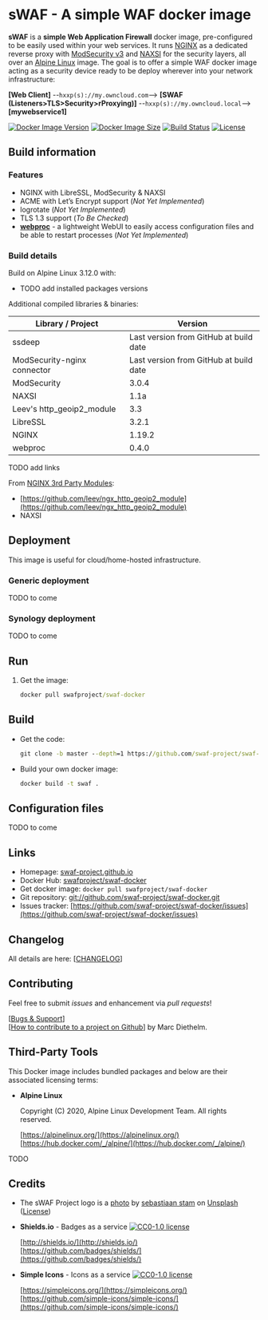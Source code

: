# sWAF - A simple WAF docker image

**sWAF** is a **simple Web Application Firewall** docker image, pre-configured to be easily used within your web services. It runs [NGINX](https://www.nginx.com/) as a dedicated reverse proxy with [ModSecurity v3](https://github.com/SpiderLabs/ModSecurity/tree/v3/master) and [NAXSI](https://github.com/nbs-system/naxsi) for the security layers, all over an [Alpine Linux](https://www.alpinelinux.org/) image. The goal is to offer a simple WAF docker image acting as a security device ready to be deploy wherever into your network infrastructure:

**[Web Client]** --`hxxp(s)://my.owncloud.com`--> **[SWAF (Listeners>TLS>Security>rProxying)]** --`hxxp(s)://my.owncloud.local`--> **[mywebservice1]**

[![Docker Image Version](https://img.shields.io/docker/v/swafproject/swaf-docker?sort=semver&logo=docker)](https://hub.docker.com/repository/docker/swafproject/swaf-docker)
[![Docker Image Size](https://img.shields.io/docker/image-size/swafproject/swaf-docker?sort=semver&logo=docker)](https://hub.docker.com/repository/docker/swafproject/swaf-docker)
[![Build Status](https://img.shields.io/travis/swafproject/swaf-docker/master.svg?logo=travis&label=master)](https://travis-ci.org/swaf-project/swaf-docker)
[![License](https://img.shields.io/github/license/swaf-project/swaf-docker?color=blue)](https://raw.githubusercontent.com/swaf-project/swaf-docker/master/LICENSE)

## Build information

### Features

* NGINX with LibreSSL, ModSecurity & NAXSI
* ACME with Let’s Encrypt support (_Not Yet Implemented_)
* logrotate (_Not Yet Implemented_)
* TLS 1.3 support (_To Be Checked_)
* [**webproc**](https://github.com/jpillora/webproc/) - a lightweight WebUI to easily access configuration files and be able to restart processes (_Not Yet Implemented_)

### Build details

Build on Alpine Linux 3.12.0 with:

* TODO add installed packages versions

Additional compiled libraries & binaries:

|Library / Project|Version|
|--|--|
|ssdeep|Last version from GitHub at build date|
|ModSecurity-nginx connector|Last version from GitHub at build date|
|ModSecurity|3.0.4|
|NAXSI|1.1a|
|Leev's http_geoip2_module|3.3|
|LibreSSL|3.2.1|
|NGINX|1.19.2|
|webproc|0.4.0|

TODO add links

From [NGINX 3rd Party Modules](https://www.nginx.com/resources/wiki/modules/):

* [https://github.com/leev/ngx_http_geoip2_module](https://github.com/leev/ngx_http_geoip2_module)
* NAXSI

## Deployment

This image is useful for cloud/home-hosted infrastructure.

### Generic deployment

TODO to come

### Synology deployment

TODO to come

## Run

1. Get the image:

    ```cmd
    docker pull swafproject/swaf-docker
    ```

## Build

* Get the code:

    ```cmd
    git clone -b master --depth=1 https://github.com/swaf-project/swaf-docker
    ```

* Build your own docker image:

    ```cmd
    docker build -t swaf .
    ```

## Configuration files

TODO to come

## Links

* Homepage: [swaf-project.github.io](https://swaf-project.github.io/)
* Docker Hub: [swafproject/swaf-docker](https://hub.docker.com/swafproject/swaf-docker)
* Get docker image: `docker pull swafproject/swaf-docker`
* Git repository: [git://github.com/swaf-project/swaf-docker.git](git://github.com/swaf-project/swaf-docker.git)
* Issues tracker: [https://github.com/swaf-project/swaf-docker/issues](https://github.com/swaf-project/swaf-docker/issues)

## Changelog

All details are here: [[CHANGELOG](CHANGELOG.md)]

## Contributing

Feel free to submit *issues* and enhancement via *pull requests*!

[[Bugs & Support](https://github.com/styx0x6/swaf/issues)]  
[[How to contribute to a project on Github](https://gist.github.com/MarcDiethelm/7303312)] by Marc Diethelm.

## Third-Party Tools

This Docker image includes bundled packages and below are their associated licensing terms:

* **Alpine Linux**

    Copyright (C) 2020, Alpine Linux Development Team. All rights reserved.

    [https://alpinelinux.org/](https://alpinelinux.org/)
    [https://hub.docker.com/_/alpine/](https://hub.docker.com/_/alpine/)

TODO

## Credits

* The sWAF Project logo is a [photo](https://unsplash.com/photos/Yre4PGYWCNE) by [sebastiaan stam](https://unsplash.com/@sebastiaanstam) on [Unsplash](https://unsplash.com/) ([License](https://unsplash.com/license))

* **Shields.io** - Badges as a service [![CC0-1.0 license](http://i.creativecommons.org/p/zero/1.0/88x15.png)](https://raw.githubusercontent.com/badges/shields/master/LICENSE)

    [http://shields.io/](http://shields.io/)  
    [https://github.com/badges/shields/](https://github.com/badges/shields/)

* **Simple Icons** - Icons as a service [![CC0-1.0 license](http://i.creativecommons.org/p/zero/1.0/88x15.png)](https://raw.githubusercontent.com/simple-icons/simple-icons/master/LICENSE.md)

    [https://simpleicons.org/](https://simpleicons.org/)  
    [https://github.com/simple-icons/simple-icons/](https://github.com/simple-icons/simple-icons/)
